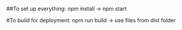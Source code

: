 ##To set up everything:
npm install -> npm start

#To build for deployment:
npm run build -> use files from dist folder